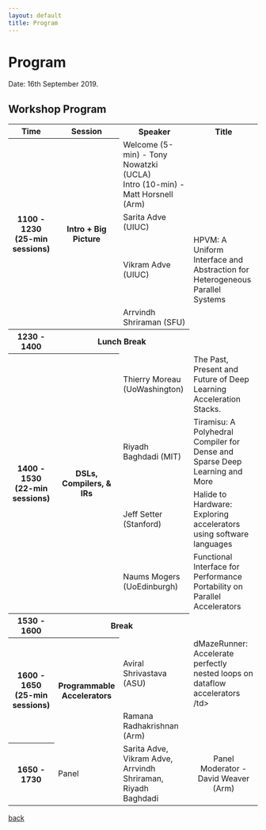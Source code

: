```yaml
---
layout: default
title: Program
---
```


# Program 

Date: 16th September 2019.




<h2>Workshop Program</h2>

<table>
  <tr>
    <th>Time</th>
    <th>Session</th>
    <th>Speaker</th>
    <th>Title</th>
  </tr>
  <tr>
    <th rowspan="4">1100 - 1230<br>(25-min sessions)</th>
    <th rowspan="4">Intro + Big Picture</th>
    <td>Welcome (5-min) - Tony Nowatzki (UCLA) <br>Intro (10-min) - Matt Horsnell (Arm) </td>
  </tr>
  <tr>
    <td>Sarita Adve (UIUC)</td>
    <td> </td>
  </tr>
  <tr>
    <td>Vikram Adve (UIUC)</td>
    <td>HPVM: A Uniform Interface and Abstraction for Heterogeneous Parallel Systems
     </td>
  </tr>
  <tr>
    <td>Arrvindh Shriraman (SFU)</td>
  <td> </td>
  </tr>
  <tr>
    <th>1230 - 1400</th>
    <th colspan="2">Lunch Break</th>
  </tr>
  <tr>
    <th rowspan="4">1400 - 1530<br>(22-min sessions)</th>
    <th rowspan="4">DSLs, Compilers, & IRs</th>
    <td>Thierry Moreau (UoWashington)</td>
    <td>The Past, Present and Future of Deep Learning Acceleration Stacks.
 </td>
  </tr>
  <tr>
    <td>Riyadh Baghdadi (MIT)</td>
    <td> Tiramisu: A Polyhedral Compiler for Dense and Sparse Deep Learning and More
 </td>
  </tr>
  <tr>
    <td>Jeff Setter (Stanford)</td>
    <td>Halide to Hardware: Exploring accelerators using software languages </td>
  </tr>
  <tr>
    <td>Naums Mogers (UoEdinburgh)</td>
    <td>Functional Interface for Performance Portability on Parallel Accelerators
 </td>
  </tr>
  <tr>
    <th>1530 - 1600</th>
    <th colspan="2">Break</th>
  </tr>
  <tr>
    <th rowspan="2">1600 - 1650<br>(25-min sessions)</th>
    <th rowspan="2">Programmable Accelerators</th>
    <td>Aviral Shrivastava (ASU)</td>
    <td> dMazeRunner: Accelerate perfectly nested loops on dataflow accelerators
/td>
  </tr>
  <tr>
    <td>Ramana Radhakrishnan (Arm)</td>
    <td> </td>
  </tr>
  <tr>
    <th>1650 - 1730</th>
    <td> Panel </td>
    <td> Sarita Adve, Vikram Adve, Arrvindh Shriraman, Riyadh Baghdadi </td>
    <td colspan="1" align="center">Panel Moderator - David Weaver (Arm)</td>
  </tr>
</table>




[back](./)
